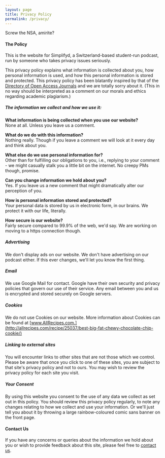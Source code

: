 ```yaml
---
layout: page
title: Privacy Policy
permalink: /privacy/
---
```


Screw the NSA, amirite?

#### The Policy
This is the website for Simplifyd, a Switzerland-based student-run podcast, run by someone who takes privacy issues seriously.  

This privacy policy explains what information is collected about you, how personal information is used, and how this personal information is stored and protected. This privacy policy has been blatantly inspired by that of the [Directory of Open Access Journals](https://doaj.org/about) and we are totally sorry about it. (This in no way should be interpreted as a comment on our morals and ethics regarding academic plagiarism.)

##### The information we collect and how we use it:
**What information is being collected when you use our website?**  
None at all. Unless you leave us a comment.  

**What do we do with this information?**  
Nothing really. Though if you leave a comment we will look at it every day and think about you.  

**What else do we use personal information for?**  
Other than for fulfilling our obligations to you, i.e., replying to your comment - we might casually stalk you a little bit on the internet. No creepy PMs though, promise.  

**Can you change information we hold about you?**  
Yes. If you leave us a new comment that might dramatically alter our perception of you.  

**How is personal information stored and protected?**  
Your personal data is stored by us in electronic form, in our brains. We protect it with our life, literally.  

**How secure is our website?**  
Fairly secure compared to 99.9% of the web, we'd say. We are working on moving to a https connection though. 

##### Advertising
We don't display ads on our website. We don't have advertising on our podcast either. If this ever changes, we'll let you know the first thing. 

##### Email
We use Google Mail for contact. Google have their own security and privacy policies that govern our use of their service. Any email between you and us is encrypted and stored securely on Google servers. 

##### Cookies
We do not use Cookies on our website. More information about Cookies can be found at [www.AllRecipes.com.](http://allrecipes.com/recipe/25037/best-big-fat-chewy-chocolate-chip-cookie/) 

##### Linking to external sites
You will encounter links to other sites that are not those which we control. Please be aware that once you click to one of these sites, you are subject to that site's privacy policy and not to ours. You may wish to review the privacy policy for each site you visit.

##### Your Consent
By using this website you consent to the use of any data we collect as set out in this policy. You should review this privacy policy regularly, to note any changes relating to how we collect and use your information. Or we'll just tell you about it by throwing a large rainbow-coloured comic sans banner on the front page. 

#### Contact Us
If you have any concerns or queries about the information we hold about you or wish to provide feedback about this site, please feel free to [contact us](/subscribe).

